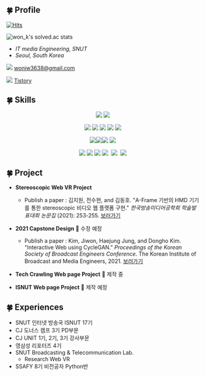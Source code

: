 ## 🍀 Profile

[![Hits](https://hits.seeyoufarm.com/api/count/incr/badge.svg?url=https%3A%2F%2Fgithub.com%2Fwonjw3638&count_bg=%23000000&title_bg=%23000000&icon=github.svg&icon_color=%23FFFFFF&title=Github&edge_flat=false)](https://hits.seeyoufarm.com)

![won_k's solved.ac stats](https://github-readme-solvedac.hyp3rflow.vercel.app/api/?handle=won_k)

- *IT media Engineering, SNUT*
- *Seoul, South Korea*

<img src="https://img.shields.io/badge/Gmail-EA4335?style=flat&logo=Gmail&logoColor=white"/> wonjw3638@gmail.com

<img src="https://img.shields.io/badge/Tistory-000000?style=flat&logo=Tistory&logoColor=white"/>&nbsp;[Tistory](https://only-jione.tistory.com/) 

## 🍀 Skills

<div align = "center">

<img src="https://img.shields.io/badge/Python-3776AB?style=for-the-badge&logo=Python&logoColor=f5dd42"/> <img src="https://img.shields.io/badge/JavaScript-F7DF1E?style=for-the-badge&logo=JavaScript&logoColor=1c1c1c"/>

<img src="https://img.shields.io/badge/HTML5-fafafa?style=for-the-badge&logo=HTML5&logoColor=E34F26"/>&nbsp;<img src="https://img.shields.io/badge/CSS3-fafafa?style=for-the-badge&logo=CSS3&logoColor=1572B6"/>&nbsp;<img src="https://img.shields.io/badge/Bootstrap-fafafa?style=for-the-badge&logo=Bootstrap&logoColor=7952B3"/> <img src="https://img.shields.io/badge/Vue.js-fafafa?style=for-the-badge&logo=Vue.js&logoColor=Vue.js"/> <img src="https://img.shields.io/badge/React-fafafa?style=for-the-badge&logo=React&logoColor=61DAFB"/> 

<img src="https://img.shields.io/badge/Django-092E20?style=for-the-badge&logo=Django&logoColor=white"/><img src="https://img.shields.io/badge/SQLite-fafafa?style=for-the-badge&logo=SQLite&logoColor=003B57"/><img src="https://img.shields.io/badge/MongoDB-47A248?style=for-the-badge&logo=MongoDB&logoColor=white"/> <img src="https://img.shields.io/badge/AFrame-EF2D5E?style=for-the-badge&logo=A-Frame&logoColor=white"/> 

<img src="https://img.shields.io/badge/Visual Studio Code-fafafa?style=for-the-badge&logo=Visual Studio Code&logoColor=007acc"/> <img src="https://img.shields.io/badge/PyCharm-ecff45?style=for-the-badge&logo=PyCharm&logoColor=000000"/> <img src="https://img.shields.io/badge/GitHub-fafafa?style=for-the-badge&logo=GitHub&logoColor=181717"/> <img src="https://img.shields.io/badge/Adobe Photoshop-31A8FF?style=for-the-badge&logo=Adobe Photoshop&logoColor=black"/>&nbsp;&nbsp;<img src="https://img.shields.io/badge/Adobe Premiere Pro-9999FF?style=for-the-badge&logo=Adobe Premiere Pro&logoColor=black"/> &nbsp;<img src="https://img.shields.io/badge/Adobe After Effects-9999FF?style=for-the-badge&logo=Adobe After Effects&logoColor=black"/> 

</div>

## 🍀 Project

- **Stereoscopic Web VR Project**
  - Publish a paper : 김지원, 전수현, and 김동호. "A-Frame 기반의 HMD 기기를 통한 stereoscopic 비디오 웹 플랫폼 구현." *한국방송미디어공학회 학술발표대회 논문집* (2021): 253-255. [보러가기](https://www.dbpia.co.kr/Journal/articleDetail?nodeId=NODE10604833)

- **2021 Capstone Design** 🚧 수정 예정
  - Publish a paper : Kim, Jiwon, Haejung Jung, and Dongho Kim. "Interactive Web using CycleGAN." *Proceedings of the Korean Society of Broadcast Engineers Conference*. The Korean Institute of Broadcast and Media Engineers, 2021. [보러가기](https://koreascience.kr/article/CFKO202115161265739.page)
- **Tech Crawling Web page Project** 🚩 제작 중
- **ISNUT Web page Project** 🚧 제작 예정

## 🍀 Experiences

- SNUT 인터넷 방송국 ISNUT 17기
- CJ 도너스 캠프 3기 PD부문
- CJ UNIT 1기, 2기, 3기 강사부문
- 영삼성 리포터즈 4기
- SNUT Broadcasting & Telecommunication Lab.
  - Research Web VR
- SSAFY 8기 비전공자 Python반
